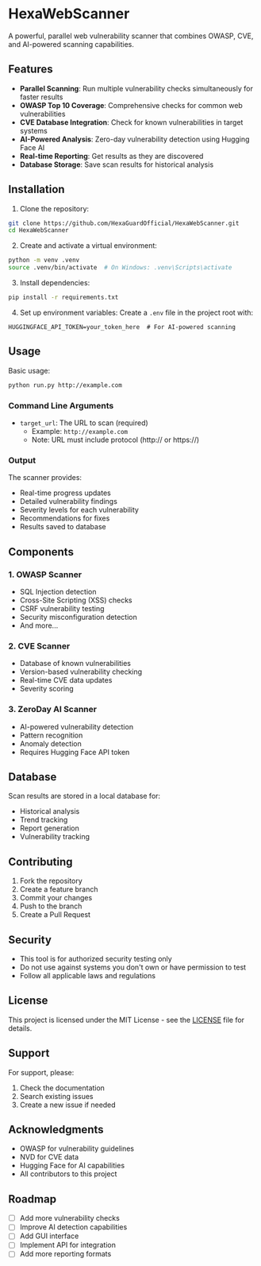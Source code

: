 # HexaWebScanner

A powerful, parallel web vulnerability scanner that combines OWASP, CVE, and AI-powered scanning capabilities.

## Features

- **Parallel Scanning**: Run multiple vulnerability checks simultaneously for faster results
- **OWASP Top 10 Coverage**: Comprehensive checks for common web vulnerabilities
- **CVE Database Integration**: Check for known vulnerabilities in target systems
- **AI-Powered Analysis**: Zero-day vulnerability detection using Hugging Face AI
- **Real-time Reporting**: Get results as they are discovered
- **Database Storage**: Save scan results for historical analysis

## Installation

1. Clone the repository:
```bash
git clone https://github.com/HexaGuardOfficial/HexaWebScanner.git
cd HexaWebScanner
```

2. Create and activate a virtual environment:
```bash
python -m venv .venv
source .venv/bin/activate  # On Windows: .venv\Scripts\activate
```

3. Install dependencies:
```bash
pip install -r requirements.txt
```

4. Set up environment variables:
Create a `.env` file in the project root with:
```
HUGGINGFACE_API_TOKEN=your_token_here  # For AI-powered scanning
```

## Usage

Basic usage:
```bash
python run.py http://example.com
```

### Command Line Arguments

- `target_url`: The URL to scan (required)
  - Example: `http://example.com`
  - Note: URL must include protocol (http:// or https://)

### Output

The scanner provides:
- Real-time progress updates
- Detailed vulnerability findings
- Severity levels for each vulnerability
- Recommendations for fixes
- Results saved to database

## Components

### 1. OWASP Scanner
- SQL Injection detection
- Cross-Site Scripting (XSS) checks
- CSRF vulnerability testing
- Security misconfiguration detection
- And more...

### 2. CVE Scanner
- Database of known vulnerabilities
- Version-based vulnerability checking
- Real-time CVE data updates
- Severity scoring

### 3. ZeroDay AI Scanner
- AI-powered vulnerability detection
- Pattern recognition
- Anomaly detection
- Requires Hugging Face API token

## Database

Scan results are stored in a local database for:
- Historical analysis
- Trend tracking
- Report generation
- Vulnerability tracking

## Contributing

1. Fork the repository
2. Create a feature branch
3. Commit your changes
4. Push to the branch
5. Create a Pull Request

## Security

- This tool is for authorized security testing only
- Do not use against systems you don't own or have permission to test
- Follow all applicable laws and regulations

## License

This project is licensed under the MIT License - see the [LICENSE](LICENSE) file for details.

## Support

For support, please:
1. Check the documentation
2. Search existing issues
3. Create a new issue if needed

## Acknowledgments

- OWASP for vulnerability guidelines
- NVD for CVE data
- Hugging Face for AI capabilities
- All contributors to this project

## Roadmap

- [ ] Add more vulnerability checks
- [ ] Improve AI detection capabilities
- [ ] Add GUI interface
- [ ] Implement API for integration
- [ ] Add more reporting formats 
